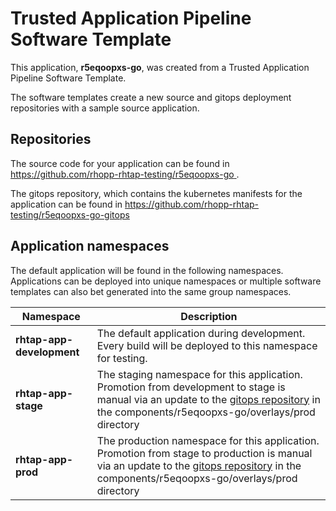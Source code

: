 # Trusted Application Pipeline Software Template

This application, **r5eqoopxs-go**, was created from a Trusted Application Pipeline Software Template.

The software templates create a new source and gitops deployment repositories with a sample source application. 

## Repositories

The source code for your application can be found in [https://github.com/rhopp-rhtap-testing/r5eqoopxs-go ](https://github.com/rhopp-rhtap-testing/r5eqoopxs-go ).
 
The gitops repository, which contains the kubernetes manifests for the application can be found in 
[https://github.com/rhopp-rhtap-testing/r5eqoopxs-go-gitops ](https://github.com/rhopp-rhtap-testing/r5eqoopxs-go-gitops ) 

## Application namespaces 

The default application will be found in the following namespaces. Applications can be deployed into unique namespaces or multiple software templates can also bet generated into the same group namespaces.  

|  Namespace   |  Description   |  
| -------- | -------- |   
| **rhtap-app-development** | The default application during development. Every build will be deployed to this namespace for testing. | 
| **rhtap-app-stage** | The staging namespace for this application. Promotion from development to stage is manual via an update to the [gitops repository](https://github.com/rhopp-rhtap-testing/r5eqoopxs-go-gitops ) in the components/r5eqoopxs-go/overlays/prod directory |  
| **rhtap-app-prod** | The production namespace for this application. Promotion from stage to production is manual via an update to the [gitops repository](https://github.com/rhopp-rhtap-testing/r5eqoopxs-go-gitops ) in the components/r5eqoopxs-go/overlays/prod directory | 